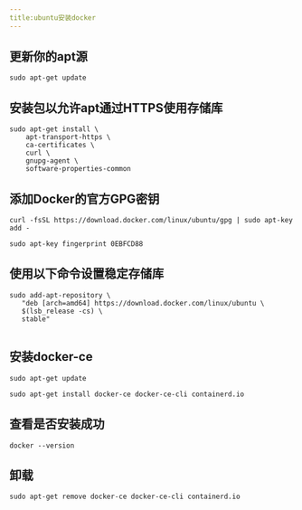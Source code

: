 ```yaml
---
title:ubuntu安装docker
---
```

## 更新你的apt源

 ```
 sudo apt-get update
 ```

## 安装包以允许apt通过HTTPS使用存储库

```
sudo apt-get install \
    apt-transport-https \
    ca-certificates \
    curl \
    gnupg-agent \
    software-properties-common
```



## 添加Docker的官方GPG密钥

```
curl -fsSL https://download.docker.com/linux/ubuntu/gpg | sudo apt-key add -

sudo apt-key fingerprint 0EBFCD88
```



## 使用以下命令设置稳定存储库

```
sudo add-apt-repository \
   "deb [arch=amd64] https://download.docker.com/linux/ubuntu \
   $(lsb_release -cs) \
   stable"


```



## 安装docker-ce

```
sudo apt-get update

sudo apt-get install docker-ce docker-ce-cli containerd.io
```



## 查看是否安装成功

```
docker --version
```



## 卸载

```
sudo apt-get remove docker-ce docker-ce-cli containerd.io
```



